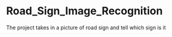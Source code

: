 # Road_Sign_Image_Recognition
The project takes in a picture of road sign and tell which sign is it
